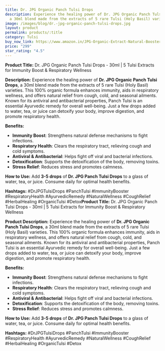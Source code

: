 ```yaml
---
title: Dr. JPG Organic Panch Tulsi Drops
description: Experience the healing power of Dr. JPG Organic Panch Tulsi Drops,
  a 30ml blend made from the extracts of 5 rare Tulsi (Holy Basil) varieties.
image: /images/blog/dr.-jpg-organic-panch-tulsi-drops.jpg
layout: product
permalink: products/:title
category: Tulsi
buy_now_link: https://www.amazon.in/JPG-Organic-Extract-Natural-Booster/dp/B0DB25BBHF/ref=sr_1_55?crid=1WSOVR85O2K5K&tag=m0150-21
price: "299"
star_rating: "4.5"
---
```

**Product Title:** Dr. JPG Organic Panch Tulsi Drops - 30ml | 5 Tulsi Extracts for Immunity Boost & Respiratory Wellness

**Description:**
Experience the healing power of **Dr. JPG Organic Panch Tulsi Drops**, a 30ml blend made from the extracts of 5 rare Tulsi (Holy Basil) varieties. This 100% organic formula enhances immunity, aids in respiratory wellness, and offers natural relief from cough, cold, and seasonal ailments. Known for its antiviral and antibacterial properties, Panch Tulsi is an essential Ayurvedic remedy for overall well-being. Just a few drops added to water, tea, or juice can detoxify your body, improve digestion, and promote respiratory health.

**Benefits:**
- **Immunity Boost**: Strengthens natural defense mechanisms to fight infections.
- **Respiratory Health**: Clears the respiratory tract, relieving cough and cold symptoms.
- **Antiviral & Antibacterial**: Helps fight off viral and bacterial infections.
- **Detoxification**: Supports the detoxification of the body, removing toxins.
- **Stress Relief**: Reduces stress and promotes calmness.

**How to Use:**
Add **3-5 drops** of **Dr. JPG Panch Tulsi Drops** to a glass of water, tea, or juice. Consume daily for optimal health benefits.

**Hashtags:**
#DrJPGTulsiDrops #PanchTulsi #ImmunityBooster #RespiratoryHealth #AyurvedicRemedy #NaturalWellness #CoughRelief #HerbalHealing #OrganicTulsi #Detox**Product Title:** Dr. JPG Organic Panch Tulsi Drops - 30ml | 5 Tulsi Extracts for Immunity Boost & Respiratory Wellness

**Product Description:**
Experience the healing power of **Dr. JPG Organic Panch Tulsi Drops**, a 30ml blend made from the extracts of 5 rare Tulsi (Holy Basil) varieties. This 100% organic formula enhances immunity, aids in respiratory wellness, and offers natural relief from cough, cold, and seasonal ailments. Known for its antiviral and antibacterial properties, Panch Tulsi is an essential Ayurvedic remedy for overall well-being. Just a few drops added to water, tea, or juice can detoxify your body, improve digestion, and promote respiratory health.

**Benefits:**
- **Immunity Boost**: Strengthens natural defense mechanisms to fight infections.
- **Respiratory Health**: Clears the respiratory tract, relieving cough and cold symptoms.
- **Antiviral & Antibacterial**: Helps fight off viral and bacterial infections.
- **Detoxification**: Supports the detoxification of the body, removing toxins.
- **Stress Relief**: Reduces stress and promotes calmness.

**How to Use:**
Add **3-5 drops** of **Dr. JPG Panch Tulsi Drops** to a glass of water, tea, or juice. Consume daily for optimal health benefits.

**Hashtags:**
#DrJPGTulsiDrops #PanchTulsi #ImmunityBooster #RespiratoryHealth #AyurvedicRemedy #NaturalWellness #CoughRelief #HerbalHealing #OrganicTulsi #Detox
